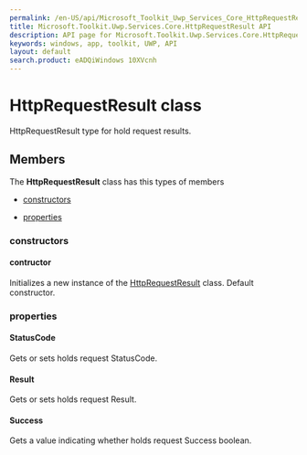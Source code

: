 ```yaml
---
permalink: /en-US/api/Microsoft_Toolkit_Uwp_Services_Core_HttpRequestResult.htm
title: Microsoft.Toolkit.Uwp.Services.Core.HttpRequestResult API 
description: API page for Microsoft.Toolkit.Uwp.Services.Core.HttpRequestResult
keywords: windows, app, toolkit, UWP, API
layout: default
search.product: eADQiWindows 10XVcnh
---
```



# HttpRequestResult class

HttpRequestResult type for hold request results.

## Members

The **HttpRequestResult** class has this types of members

* [constructors](#constructors)

* [properties](#properties)

### constructors

#### contructor

Initializes a new instance of the [HttpRequestResult](Microsoft_Toolkit_Uwp_Services_Core_HttpRequestResult.htm) class. Default constructor.

### properties

#### StatusCode

Gets or sets holds request StatusCode.

#### Result

Gets or sets holds request Result.

#### Success

Gets a value indicating whether holds request Success boolean.

